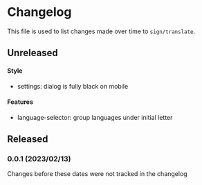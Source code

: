 # Changelog

This file is used to list changes made over time to `sign/translate`.

## Unreleased

#### Style

- settings: dialog is fully black on mobile

#### Features

- language-selector: group languages under initial letter

## Released

### 0.0.1 (2023/02/13)

Changes before these dates were not tracked in the changelog
